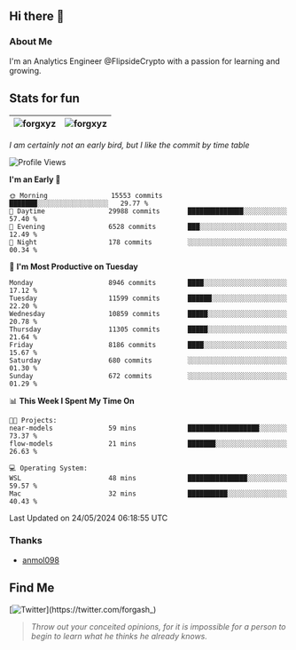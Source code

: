 ## Hi there 👋

### About Me

I'm an Analytics Engineer @FlipsideCrypto with a passion for learning and growing.
  
## Stats for fun

| <img align="center" src="https://github-readme-streak-stats.herokuapp.com/?user=forgxyz&theme=tokyonight" alt="forgxyz" /> | <img align="center" src="https://github-readme-stats.vercel.app/api?username=forgxyz&theme=tokyonight&show_icons=true" alt="forgxyz" /> |
| ------------- |------------- |

*I am certainly not an early bird, but I like the commit by time table*  

<!--START_SECTION:waka-->
![Profile Views](http://img.shields.io/badge/Profile%20Views-0-blue)

**I'm an Early 🐤** 

```text
🌞 Morning                15553 commits       ███████░░░░░░░░░░░░░░░░░░   29.77 % 
🌆 Daytime                29988 commits       ██████████████░░░░░░░░░░░   57.40 % 
🌃 Evening                6528 commits        ███░░░░░░░░░░░░░░░░░░░░░░   12.49 % 
🌙 Night                  178 commits         ░░░░░░░░░░░░░░░░░░░░░░░░░   00.34 % 
```
📅 **I'm Most Productive on Tuesday** 

```text
Monday                   8946 commits        ████░░░░░░░░░░░░░░░░░░░░░   17.12 % 
Tuesday                  11599 commits       ██████░░░░░░░░░░░░░░░░░░░   22.20 % 
Wednesday                10859 commits       █████░░░░░░░░░░░░░░░░░░░░   20.78 % 
Thursday                 11305 commits       █████░░░░░░░░░░░░░░░░░░░░   21.64 % 
Friday                   8186 commits        ████░░░░░░░░░░░░░░░░░░░░░   15.67 % 
Saturday                 680 commits         ░░░░░░░░░░░░░░░░░░░░░░░░░   01.30 % 
Sunday                   672 commits         ░░░░░░░░░░░░░░░░░░░░░░░░░   01.29 % 
```


📊 **This Week I Spent My Time On** 

```text
🐱‍💻 Projects: 
near-models              59 mins             ██████████████████░░░░░░░   73.37 % 
flow-models              21 mins             ███████░░░░░░░░░░░░░░░░░░   26.63 % 

💻 Operating System: 
WSL                      48 mins             ███████████████░░░░░░░░░░   59.57 % 
Mac                      32 mins             ██████████░░░░░░░░░░░░░░░   40.43 % 
```


 Last Updated on 24/05/2024 06:18:55 UTC
<!--END_SECTION:waka-->

### Thanks
 - [anmol098](https://github.com/anmol098/waka-readme-stats/)
  
## Find Me
[![Twitter](https://img.shields.io/twitter/url/https/twitter.com/forgash_.svg?style=social&label=Follow%20%40forgash_)](https://twitter.com/forgash_)


> *Throw out your conceited opinions, for it is impossible for a person to begin to learn what he thinks he already knows.* 
